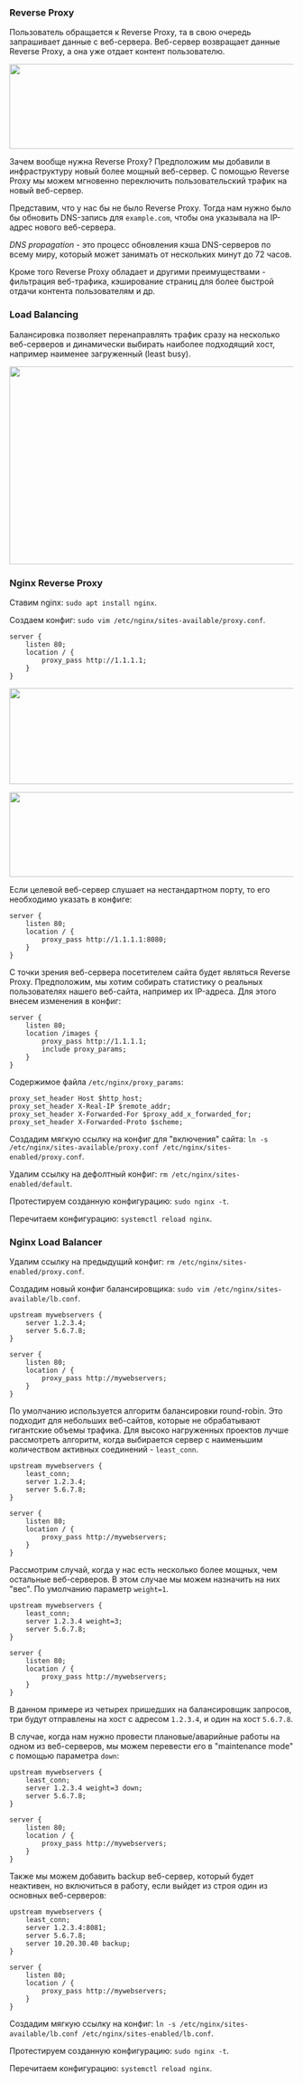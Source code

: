 ### Reverse Proxy

Пользователь обращается к Reverse Proxy, та в свою очередь запрашивает данные с веб-сервера. Веб-сервер возвращает данные Reverse Proxy, а она уже отдает контент пользователю.

<img src="image.png" width="700" height="150"><br>

Зачем вообще нужна Reverse Proxy? Предположим мы добавили в инфраструктуру новый более мощный веб-сервер. С помощью Reverse Proxy мы можем мгновенно переключить пользовательский трафик на новый веб-сервер.

Представим, что у нас бы не было Reverse Proxy. Тогда нам нужно было бы обновить DNS-запись для `example.com`, чтобы она указывала на IP-адрес нового веб-сервера.

*DNS propagation* - это процесс обновления кэша DNS-серверов по всему миру, который может занимать от нескольких минут до 72 часов.

Кроме того Reverse Proxy обладает и другими преимуществами - фильтрация веб-трафика, кэширование страниц для более быстрой отдачи контента пользователям и др.

### Load Balancing

Балансировка позволяет перенаправлять трафик сразу на несколько веб-серверов и динамически выбирать наиболее подходящий хост, например наименее загруженный (least busy).

<img src="image-1.png" width="700" height="350"><br>

### Nginx Reverse Proxy

Ставим nginx: `sudo apt install nginx`.

Создаем конфиг: `sudo vim /etc/nginx/sites-available/proxy.conf`.

```
server {
    listen 80;
    location / {
        proxy_pass http://1.1.1.1;
    }
}
```

<img src="image-2.png" width="700" height="170"><br>

<img src="image-3.png" width="700" height="150"><br>

Если целевой веб-сервер слушает на нестандартном порту, то его необходимо указать в конфиге:

```
server {
    listen 80;
    location / {
        proxy_pass http://1.1.1.1:8080;
    }
}
```

С точки зрения веб-сервера посетителем сайта будет являться Reverse Proxy. Предположим, мы хотим собирать статистику о реальных пользователях нашего веб-сайта, например их IP-адреса. Для этого внесем изменения в конфиг:

```
server {
    listen 80;
    location /images {
        proxy_pass http://1.1.1.1;
        include proxy_params;
    }
}
```

Содержимое файла `/etc/nginx/proxy_params`:

```
proxy_set_header Host $http_host;
proxy_set_header X-Real-IP $remote_addr;
proxy_set_header X-Forwarded-For $proxy_add_x_forwarded_for;
proxy_set_header X-Forwarded-Proto $scheme;
```

Создадим мягкую ссылку на конфиг для "включения" сайта: `ln -s /etc/nginx/sites-available/proxy.conf /etc/nginx/sites-enabled/proxy.conf`.

Удалим ссылку на дефолтный конфиг: `rm /etc/nginx/sites-enabled/default`.

Протестируем созданную конфигурацию: `sudo nginx -t`.

Перечитаем конфигурацию: `systemctl reload nginx`.

### Nginx Load Balancer

Удалим ссылку на предыдущий конфиг: `rm /etc/nginx/sites-enabled/proxy.conf`.

Создадим новый конфиг балансировщика: `sudo vim /etc/nginx/sites-available/lb.conf`.

```
upstream mywebservers {
    server 1.2.3.4;
    server 5.6.7.8;
}

server {
    listen 80;
    location / {
        proxy_pass http://mywebservers;
    }
}
```

По умолчанию используется алгоритм балансировки round-robin. Это подходит для небольших веб-сайтов, которые не обрабатывают гигантские объемы трафика. Для высоко нагруженных проектов лучше рассмотреть алгоритм, когда выбирается сервер с наименьшим количеством активных соединений -  `least_conn`.

```
upstream mywebservers {
    least_conn;
    server 1.2.3.4;
    server 5.6.7.8;
}

server {
    listen 80;
    location / {
        proxy_pass http://mywebservers;
    }
}
```

Рассмотрим случай, когда у нас есть несколько более мощных, чем остальные веб-серверов. В этом случае мы можем назначить на них "вес". По умолчанию параметр `weight=1`.

```
upstream mywebservers {
    least_conn;
    server 1.2.3.4 weight=3;
    server 5.6.7.8;
}

server {
    listen 80;
    location / {
        proxy_pass http://mywebservers;
    }
}
```

В данном примере из четырех пришедших на балансировщик запросов, три будут отправлены на хост с адресом `1.2.3.4`, и один на хост `5.6.7.8`.

В случае, когда нам нужно провести плановые/аварийные работы на одном из веб-серверов, мы можем перевести его в "maintenance mode" с помощью параметра `down`:

```
upstream mywebservers {
    least_conn;
    server 1.2.3.4 weight=3 down;
    server 5.6.7.8;
}

server {
    listen 80;
    location / {
        proxy_pass http://mywebservers;
    }
}
```

Также мы можем добавить backup веб-сервер, который будет неактивен, но включиться в работу, если выйдет из строя один из основных веб-серверов:

```
upstream mywebservers {
    least_conn;
    server 1.2.3.4:8081;
    server 5.6.7.8;
    server 10.20.30.40 backup;
}

server {
    listen 80;
    location / {
        proxy_pass http://mywebservers;
    }
}
```

Создадим мягкую ссылку на конфиг: `ln -s /etc/nginx/sites-available/lb.conf /etc/nginx/sites-enabled/lb.conf`.

Протестируем созданную конфигурацию: `sudo nginx -t`.

Перечитаем конфигурацию: `systemctl reload nginx`.